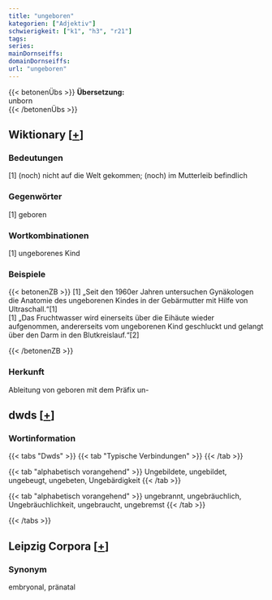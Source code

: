 ```yaml
---
title: "ungeboren"
kategorien: ["Adjektiv"]
schwierigkeit: ["k1", "h3", "r21"]
tags:
series:
mainDornseiffs:
domainDornseiffs:
url: "ungeboren"
---
```


{{< betonenÜbs >}}
**Übersetzung:**  
unborn  
{{< /betonenÜbs >}}

## Wiktionary [[+](https://de.wiktionary.org/wiki/ungeboren)]

### Bedeutungen
[1] (noch) nicht auf die Welt gekommen; (noch) im Mutterleib befindlich  

### Gegenwörter
[1] geboren  

### Wortkombinationen
[1] ungeborenes Kind  

### Beispiele
{{< betonenZB >}}
[1] „Seit den 1960er Jahren untersuchen Gynäkologen die Anatomie des ungeborenen Kindes in der Gebärmutter mit Hilfe von Ultraschall.“[1]  
[1] „Das Fruchtwasser wird einerseits über die Eihäute wieder aufgenommen, andererseits vom ungeborenen Kind geschluckt und gelangt über den Darm in den Blutkreislauf.“[2]  

{{< /betonenZB >}}
### Herkunft
Ableitung von geboren mit dem Präfix un-  



## dwds [[+](https://www.dwds.de/wb/ungeboren)]

### Wortinformation
{{< tabs "Dwds" >}}
{{< tab "Typische Verbindungen" >}}
{{< /tab >}}

{{< tab "alphabetisch vorangehend" >}}
Ungebildete, ungebildet, ungebeugt, ungebeten, Ungebärdigkeit
{{< /tab >}}

{{< tab "alphabetisch vorangehend" >}}
ungebrannt, ungebräuchlich, Ungebräuchlichkeit, ungebraucht, ungebremst
{{< /tab >}}

{{< /tabs >}}

## Leipzig Corpora [[+](https://corpora.uni-leipzig.de/en/res?word=ungeboren&corpusId=deu_newscrawl-public_2018)]


### Synonym
embryonal, pränatal

